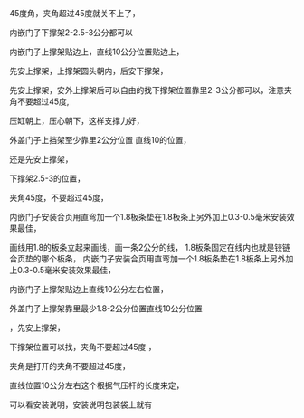45度角，夹角超过45度就关不上了，

内嵌门子下撑架2-2.5-3公分都可以

内嵌门子上撑架贴边上，直线10公分位置贴边上，

先安上撑架，上撑架圆头朝内，后安下撑架，

先安上撑架，安外上撑架后可以自由的找下撑架位置靠里2-3公分都可以，注意夹角不要超过45度,


压缸朝上，压心朝下，这样支撑力好，

外盖门子上挡架至少靠里2公分位置
直线10的位置，

还是先安上撑架，

下撑架2.5-3的位置，

夹角45度，不要超过45度，

内嵌门子安装合页用直弯加一个1.8板条垫在1.8板条上另外加上0.3-0.5毫米安装效果最佳，

画线用1.8的板条立起来画线，画一条2公分的线，
1.8板条固定在线内也就是铰链合页垫的哪个板条，
内嵌门子安装合页用直弯加一个1.8板条垫在1.8板条上另外加上0.3-0.5毫米安装效果最佳，



内嵌门子上撑架贴边上直线10公分左右位置，

外盖门子上撑架靠里最少1.8-2公分位置直线10公分位置

，先安上撑架，

下撑架位置可以找，夹角不要超过45度 ，

夹角是打开的夹角不要超过45度，


直线位置10公分左右这个根据气压杆的长度来定，

可以看安装说明，安装说明包装袋上就有






















